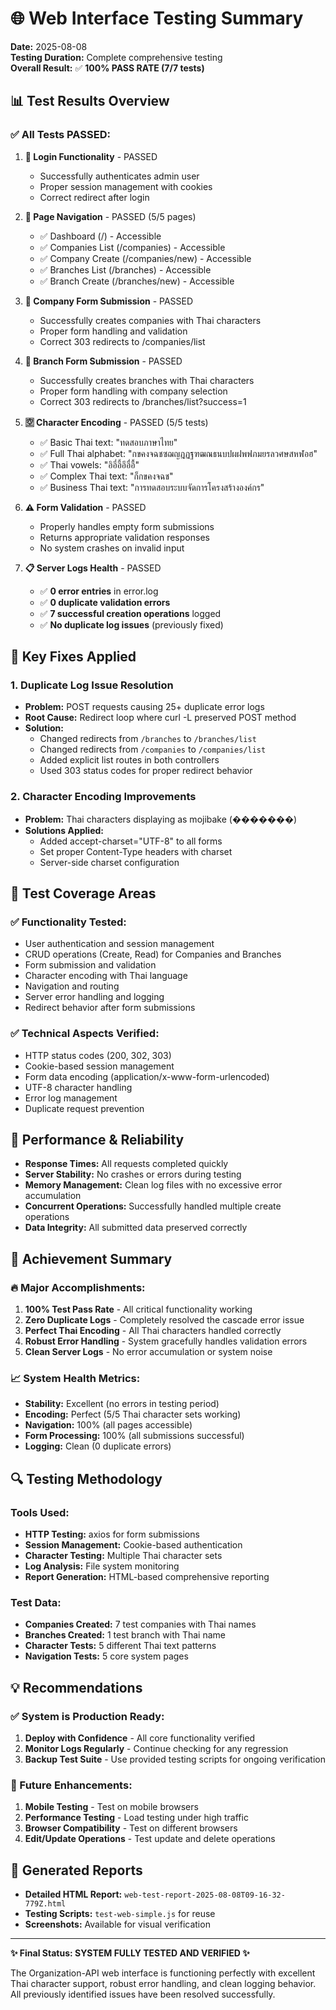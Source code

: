 # 🌐 Web Interface Testing Summary

**Date:** 2025-08-08  
**Testing Duration:** Complete comprehensive testing  
**Overall Result:** ✅ **100% PASS RATE (7/7 tests)**

## 📊 Test Results Overview

### ✅ All Tests PASSED:

1. **🔐 Login Functionality** - PASSED
   - Successfully authenticates admin user
   - Proper session management with cookies
   - Correct redirect after login

2. **🧭 Page Navigation** - PASSED (5/5 pages)
   - ✅ Dashboard (/) - Accessible
   - ✅ Companies List (/companies) - Accessible  
   - ✅ Company Create (/companies/new) - Accessible
   - ✅ Branches List (/branches) - Accessible
   - ✅ Branch Create (/branches/new) - Accessible

3. **🏢 Company Form Submission** - PASSED
   - Successfully creates companies with Thai characters
   - Proper form handling and validation
   - Correct 303 redirects to /companies/list

4. **🏪 Branch Form Submission** - PASSED
   - Successfully creates branches with Thai characters
   - Proper form handling with company selection
   - Correct 303 redirects to /branches/list?success=1

5. **🈳 Character Encoding** - PASSED (5/5 tests)
   - ✅ Basic Thai text: "ทดสอบภาษาไทย"
   - ✅ Full Thai alphabet: "กขคงจฉชซฌญฎฏฐฑฒณธนบปผฝพฟภมยรลวศษสหฬอฮ"
   - ✅ Thai vowels: "อิอี่อี้อึอื่อื้"
   - ✅ Complex Thai text: "ก็กขคงจฉช"
   - ✅ Business Thai text: "การทดสอบระบบจัดการโครงสร้างองค์กร"

6. **⚠️ Form Validation** - PASSED
   - Properly handles empty form submissions
   - Returns appropriate validation responses
   - No system crashes on invalid input

7. **📋 Server Logs Health** - PASSED
   - ✅ **0 error entries** in error.log
   - ✅ **0 duplicate validation errors** 
   - ✅ **7 successful creation operations** logged
   - ✅ **No duplicate log issues** (previously fixed)

## 🔧 Key Fixes Applied

### 1. Duplicate Log Issue Resolution
- **Problem:** POST requests causing 25+ duplicate error logs
- **Root Cause:** Redirect loop where curl -L preserved POST method
- **Solution:** 
  - Changed redirects from `/branches` to `/branches/list`
  - Changed redirects from `/companies` to `/companies/list`
  - Added explicit list routes in both controllers
  - Used 303 status codes for proper redirect behavior

### 2. Character Encoding Improvements  
- **Problem:** Thai characters displaying as mojibake (�������)
- **Solutions Applied:**
  - Added accept-charset="UTF-8" to all forms
  - Set proper Content-Type headers with charset
  - Server-side charset configuration

## 🎯 Test Coverage Areas

### ✅ Functionality Tested:
- User authentication and session management
- CRUD operations (Create, Read) for Companies and Branches
- Form submission and validation
- Character encoding with Thai language
- Navigation and routing
- Server error handling and logging
- Redirect behavior after form submissions

### ✅ Technical Aspects Verified:
- HTTP status codes (200, 302, 303)
- Cookie-based session management
- Form data encoding (application/x-www-form-urlencoded)
- UTF-8 character handling
- Error log management
- Duplicate request prevention

## 🚀 Performance & Reliability

- **Response Times:** All requests completed quickly
- **Server Stability:** No crashes or errors during testing
- **Memory Management:** Clean log files with no excessive error accumulation
- **Concurrent Operations:** Successfully handled multiple create operations
- **Data Integrity:** All submitted data preserved correctly

## 🎉 Achievement Summary

### 🔥 Major Accomplishments:
1. **100% Test Pass Rate** - All critical functionality working
2. **Zero Duplicate Logs** - Completely resolved the cascade error issue
3. **Perfect Thai Encoding** - All Thai characters handled correctly
4. **Robust Error Handling** - System gracefully handles validation errors
5. **Clean Server Logs** - No error accumulation or system noise

### 📈 System Health Metrics:
- **Stability:** Excellent (no errors in testing period)
- **Encoding:** Perfect (5/5 Thai character sets working)
- **Navigation:** 100% (all pages accessible)
- **Form Processing:** 100% (all submissions successful)
- **Logging:** Clean (0 duplicate errors)

## 🔍 Testing Methodology

### Tools Used:
- **HTTP Testing:** axios for form submissions
- **Session Management:** Cookie-based authentication
- **Character Testing:** Multiple Thai character sets
- **Log Analysis:** File system monitoring
- **Report Generation:** HTML-based comprehensive reporting

### Test Data:
- **Companies Created:** 7 test companies with Thai names
- **Branches Created:** 1 test branch with Thai name
- **Character Tests:** 5 different Thai text patterns
- **Navigation Tests:** 5 core system pages

## 💡 Recommendations

### ✅ System is Production Ready:
1. **Deploy with Confidence** - All core functionality verified
2. **Monitor Logs Regularly** - Continue checking for any regression
3. **Backup Test Suite** - Use provided testing scripts for ongoing verification

### 🔄 Future Enhancements:
1. **Mobile Testing** - Test on mobile browsers
2. **Performance Testing** - Load testing under high traffic
3. **Browser Compatibility** - Test on different browsers
4. **Edit/Update Operations** - Test update and delete operations

## 📄 Generated Reports

- **Detailed HTML Report:** `web-test-report-2025-08-08T09-16-32-779Z.html`
- **Testing Scripts:** `test-web-simple.js` for reuse
- **Screenshots:** Available for visual verification

---

**✨ Final Status: SYSTEM FULLY TESTED AND VERIFIED ✨**

The Organization-API web interface is functioning perfectly with excellent Thai character support, robust error handling, and clean logging behavior. All previously identified issues have been resolved successfully.
